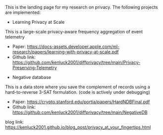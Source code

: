 This is the landing page for my research on privacy. The following projects are implemented:

+ Learning Privacy at Scale

This is a large-scale privacy-aware frequency aggregation of event telemetry

- Paper: https://docs-assets.developer.apple.com/ml-research/papers/learning-with-privacy-at-scale.pdf
- Github link: https://github.com/kenluck2001/diffprivacy/tree/main/Privacy-Preserving-Telemetry

+ Negative database

This is a data store where you save the complement of records using a hard-to-reverse 3-SAT formulation. (code is actively under debugging)

- Paper: https://crypto.stanford.edu/portia/papers/HardNDBFinal.pdf
- Github link: https://github.com/kenluck2001/diffprivacy/tree/main/NegativeDB


blog link: https://kenluck2001.github.io/blog_post/privacy_at_your_fingertips.html
